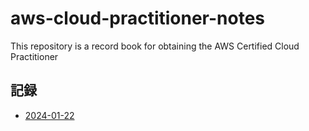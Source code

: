 # aws-cloud-practitioner-notes
This repository is a record book for obtaining the AWS Certified Cloud Practitioner

## 記録

* [2024-01-22](notes/2024-01-22.md)